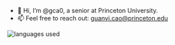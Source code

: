 - 👋 Hi, I’m @gca0, a senior at Princeton University.
- 📫 Feel free to reach out: guanyi.cao@princeton.edu

![languages used](https://github-readme-stats-eta-weld-75.vercel.app/api/top-langs/?username=gca0&layout=compact&langs_count=10&exclude_repo=comp3314-assignment3,a3,COS217-Assignment-2,github-readme-stats,a2)

<!---
gca0/gca0 is a ✨ special ✨ repository because its `README.md` (this file) appears on your GitHub profile.
You can click the Preview link to take a look at your changes.
--->

